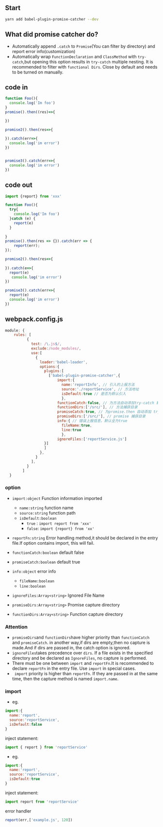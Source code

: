 ## Start
```bash
yarn add babel-plugin-promise-catcher --dev
```
## What did promise catcher do?
- Automatically append `.catch` to `Promise`(You can filter by directory) and report error info(customization)
- Automatically wrap `FunctionDeclaration` and  `ClassMethod` with `try-catch`,but opening this option results in `try-catch` multiple nesting.
It is recommended to filter with `functional Dirs`. Close by default and needs to be turned on manually.


## code in
```jsx harmony
function Foo(){
  console.log('Im foo')
}
promise().then((res)=>{

})

promise2().then(res=>{
  
}).catch(err=>{
  console.log('im error')
})


promise3().catch(err=>{
  console.log('im error')
})
```
## code out
```jsx harmony
import {report} from 'xxx'

function Foo(){
  try{
    console.log('Im foo')
  }catch (e) {
    report(e)
  }
  
}
promise().then(res => {}).catch(err => {
    report(err);
});

promise2().then(res=>{
  
}).catch(e=>{
  report(e)
   console.log('im error')
})

promise3().catch(err=>{
  report(e)
  console.log('im error')
})
```

## webpack.config.js
```jsx harmony
module: {
    rules: [
          {
            test: /\.js$/,
            exclude:/node_modules/,
            use:[
              {
                loader:'babel-loader',
                options:{
                  plugins:[
                    ['babel-plugin-promise-catcher',{
                        import:{
                          name:'reportInfo', // 引入的上报方法
                          source:'./reportService', // 方法地址
                          isDefault:true // 是否为默认引入
                          },
                        functionCatch:false, // 为方法自动添加try-catch 默认为false
                        functionDirs:['/src/'], // 方法捕获目录
                        promiseCatch:true, // 为promise.then 自动添加 try-catch 默认为true
                        promiseDirs:['/src/'], // promise 捕获目录
                        info:{ // 错误上报信息，默认全为true
                          fileName:true,
                          line:true
                          },
                        ignoreFiles:['reportService.js']
                  }]
                  ]
                },
              }
            ],
          }
        ]
  }
```
### option
- `import:object`  Function information imported
    - `name:string` function name
    - `source:string` function path
    - `isDefault:boolean`
        - `true` : `import report from 'xxx'`
        - `false`: `import {report} from 'xx'`
        
- `reportFn:string` Error handling method,it should be declared in the entry file.If option contains import, this will fail.
- `functionCatch:boolean` default  false
- `promiseCatch:boolean` default true
- `info:object`  error info
    - `fileName:boolean` 
    - `line:boolean` 
- `ignoreFiles:Array<string>` Ignored File Name
- `promiseDirs:Array<string>` Promise capture directory
- `functionDirs:Array<string>` Function capture directory


### Attention
- `promiseDirs`and `functionDirs`have higher priority than `functionCatch` and `promiseCatch`.
in another way,if dirs are empty,then no capture is made.And if dirs are passed in, the catch option is ignored.
- ` ignoreFiles `takes precedence over `dirs`. If a file exists in the specified directory and be declared as `IgnoreFiles`, no capture is performed.
- There must be one between `import` and  `reportFn`.It is recommended to declare `reportFn` in the entry file. Use `import` in special cases.
- ` import` priority is higher than `reportFn`. If they are passed in at the same time, then the capture method is named `import.name`.


### import 
- eg.
```jsx harmony
import:{
  name:'report', 
  source:'reportService', 
  isDefault:false 
}
```
inject statement:
```jsx harmony
import { report } from 'reportService'
```
- eg.
```jsx harmony
import:{
  name:'report', 
  source:'reportService', 
  isDefault:true 
}
```
inject statement:
```jsx harmony
import report from 'reportService'
```
error handler
```jsx harmony
report(err,['example.js', 120])
```


